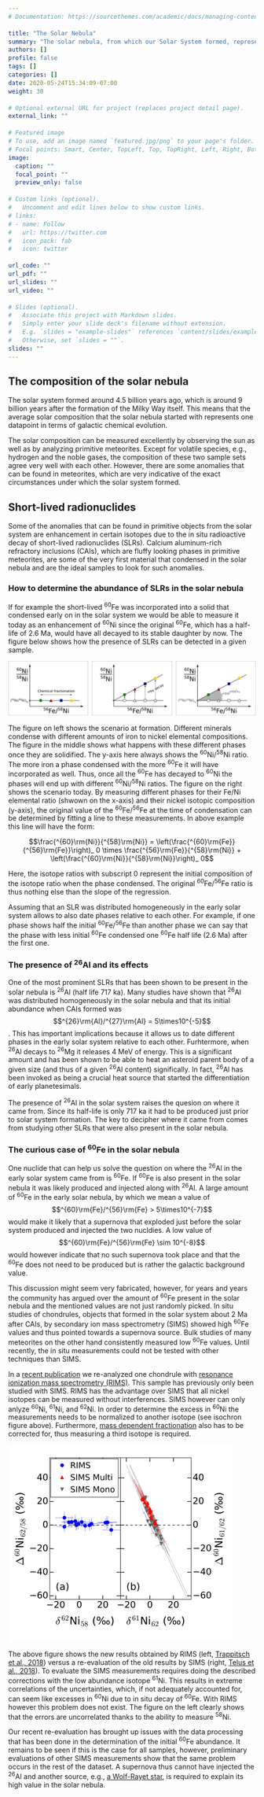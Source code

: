 ```yaml
---
# Documentation: https://sourcethemes.com/academic/docs/managing-content/

title: "The Solar Nebula"
summary: "The solar nebula, from which our Solar System formed, represents Milky May material after 9 Ga of galactic chemical evolution. Solar System samples, such as meteorites, contain important information to study our neighborhood."
authors: []
profile: false
tags: []
categories: []
date: 2020-05-24T15:34:09-07:00
weight: 30

# Optional external URL for project (replaces project detail page).
external_link: ""

# Featured image
# To use, add an image named `featured.jpg/png` to your page's folder.
# Focal points: Smart, Center, TopLeft, Top, TopRight, Left, Right, BottomLeft, Bottom, BottomRight.
image:
  caption: ""
  focal_point: ""
  preview_only: false

# Custom links (optional).
#   Uncomment and edit lines below to show custom links.
# links:
# - name: Follow
#   url: https://twitter.com
#   icon_pack: fab
#   icon: twitter

url_code: ""
url_pdf: ""
url_slides: ""
url_video: ""

# Slides (optional).
#   Associate this project with Markdown slides.
#   Simply enter your slide deck's filename without extension.
#   E.g. `slides = "example-slides"` references `content/slides/example-slides.md`.
#   Otherwise, set `slides = ""`.
slides: ""
---
```


## The composition of the solar nebula

The solar system formed around 4.5 billion years ago, which is around 9 billion years after the formation of the Milky Way itself. This means that the average solar composition that the solar nebula started with represents one datapoint in terms of galactic chemical evolution.

The solar composition can be measured excellently by observing the sun as well as by analyzing primitive meteorites. Except for volatile species, e.g., hydrogen and the noble gases, the composition of these two sample sets agree very well with each other. However, there are some anomalies that can be found in meteorites, which are very indicative of the exact circumstances under which the solar system formed.

## Short-lived radionuclides
Some of the anomalies that can be found in primitive objects from the solar system are enhancement in certain isotopes due to the in situ radioactive decay of short-lived radionuclides (SLRs). Calcium aluminum-rich refractory inclusions (CAIs), which are fluffy looking phases in primitive meteorites, are some of the very first material that condensed in the solar nebula and are the ideal samples to look for such anomalies.

### How to determine the abundance of SLRs in the solar nebula

If for example the short-lived <sup>60</sup>Fe was incorporated into a solid that condensed early on in the solar system we would be able to measure it today as an enhancement of <sup>60</sup>Ni since the original <sup>60</sup>Fe, which has a half-life of 2.6 Ma, would have all decayed to its stable daughter by now. The figure below shows how the presence of SLRs can be detected in a given sample.

![Schematic on Measuring an Isochron](/img/projects/slrs/fe60_isochron.png)

The figure on left shows the scenario at formation. Different minerals condense with different amounts of iron to nickel elemental compositions. The figure in the middle shows what happens with these different phases once they are solidified. The y-axis here always shows the <sup>60</sup>Ni/<sup>58</sup>Ni ratio. The more iron a phase condensed with the more <sup>60</sup>Fe it will have incorporated as well. Thus, once all the <sup>60</sup>Fe has decayed to <sup>60</sup>Ni the phases will end up with different <sup>60</sup>Ni/<sup>58</sup>Ni ratios. The figure on the right shows the scenario today. By measuring different phases for their Fe/Ni elemental ratio (shwown on the x-axis) and their nickel isotopic composition (y-axis), the original value of the <sup>60</sup>Fe/<sup>56</sup>Fe at the time of condensation can be determined by fitting a line to these measurements. In above example this line will have the form:

$$\frac{^{60}\rm{Ni}}{^{58}\rm{Ni}} = \left(\frac{^{60}\rm{Fe}}{^{56}\rm{Fe}}\right)_ 0 \times \frac{^{56}\rm{Fe}}{^{58}\rm{Ni}} + \left(\frac{^{60}\rm{Ni}}{^{58}\rm{Ni}}\right)_ 0$$

Here, the isotope ratios with subscript 0 represent the initial composition of the isotope ratio when the phase condensed. The original <sup>60</sup>Fe/<sup>56</sup>Fe ratio is thus nothing else than the slope of the regression.

Assuming that an SLR was distributed homogeneously in the early solar system allows to also date phases relative to each other. For example, if one phase shows half the initial <sup>60</sup>Fe/<sup>56</sup>Fe than another phase we can say that the phase with less initial <sup>60</sup>Fe condensed one <sup>60</sup>Fe half life (2.6 Ma) after the first one.

### The presence of <sup>26</sup>Al and its effects

One of the most prominent SLRs that has been shown to be present in the solar nebula is <sup>26</sup>Al (half life 717 ka). Many studies have shown that <sup>26</sup>Al was distributed homogeneously in the solar nebula and that its initial abundance when CAIs formed was $$^{26}\rm{Al}/^{27}\rm{Al} = 5\times10^{-5}$$. This has important implications because it allows us to date different phases in the early solar system relative to each other. Furhtermore, when <sup>26</sup>Al decays to <sup>26</sup>Mg it releases 4 MeV of energy. This is a significant amount and has been shown to be able to heat an asteroid parent body of a given size (and thus of a given <sup>26</sup>Al content) significally. In fact, <sup>26</sup>Al has been invoked as being a crucial heat source that started the differentiation of early planetesimals.

The presence of <sup>26</sup>Al in the solar system raises the quesion on where it came from. Since its half-life is only 717 ka it had to be produced just prior to solar system formation. The key to decipher where it came from comes from studying other SLRs that were also present in the solar nebula.

### The curious case of <sup>60</sup>Fe in the solar nebula

One nuclide that can help us solve the question on where the <sup>26</sup>Al in the early solar system came from is <sup>60</sup>Fe. If <sup>60</sup>Fe is also present in the solar nebula it was likely produced and injected along with <sup>26</sup>Al. A large amount of <sup>60</sup>Fe in the early solar nebula, by which we mean a value of $$^{60}\rm{Fe}/^{56}\rm{Fe} > 5\times10^{-7}$$ would make it likely that a supernova that exploded just before the solar system produced and injected the two nucldies. A low value of $$^{60}\rm{Fe}/^{56}\rm{Fe} \sim 10^{-8}$$ would however indicate that no such supernova took place and that the <sup>60</sup>Fe does not need to be produced but is rather the galactic background value. 

This discussion might seem very fabricated, however, for years and years the community has argued over the amount of <sup>60</sup>Fe present in the solar nebula and the mentioned values are not just randomly picked. In situ studies of chondrules, objects that formed in the solar system about 2 Ma after CAIs, by secondary ion mass spectrometry (SIMS) showed high <sup>60</sup>Fe values and thus pointed towards a supernova source. Bulk studies of many meteorites on the other hand consistently measured low <sup>60</sup>Fe values. Until recently, the in situ measurements could not be tested with other techniques than SIMS. 

In a <a href="https://doi.org/10.3847/2041-8213/aabba9" target="_blank">recent publication</a> we re-analyzed one chondrule with [resonance ionization mass spectrometry (RIMS)](/research/04-rims). This sample has previously only been studied with SIMS. RIMS has the advantage over SIMS that all nickel isotopes can be measured without interferences. SIMS however can only anlyze <sup>60</sup>Ni, <sup>61</sup>Ni, and <sup>62</sup>Ni. In order to determine the excess in <sup>60</sup>Ni the measurements needs to be normalized to another isotope (see isochron figure above). Furthermore, <a href="https://en.wikipedia.org/wiki/Isotope_fractionation" target="_blank">mass dependent fractionation</a> also has to be corrected for, thus measuring a third isotope is required. 

![Nickel isotopes in DAP1](/img/projects/slrs/ni_isos_dap1.png)

The above figure shows the new results obtained by RIMS (left, <a href="https://doi.org/10.3847/2041-8213/aabba9" target="_blank">Trappitsch et al., 2018</a>) versus a re-evaluation of the old results by SIMS (right, <a href="https://doi.org/10.1016/j.gca.2017.06.013" target="_blank">Telus et al., 2018</a>). To evaluate the SIMS measurements requires doing the described corrections with the low abundance isotope <sup>61</sup>Ni. This results in extreme correlations of the uncertainties, which, if not adequately accounted for, can seem like excesses in <sup>60</sup>Ni due to in situ decay of <sup>60</sup>Fe. With RIMS however this problem does not exist. The figure on the left clearly shows that the errors are uncorrelated thanks to the ability to measure <sup>58</sup>Ni. 

Our recent re-evaluation has brought up issues with the data processing that has been done in the determination of the initial <sup>60</sup>Fe abundance. It remains to be seen if this is the case for all samples, however, preliminary evaluations of other SIMS measurements show that the same problem occurs in the rest of the dataset. A supernova thus cannot have injected the <sup>26</sup>Al and another source, e.g., <a href="https://doi.org/10.3847/1538-4357/aa992e" target="_blank">a Wolf-Rayet star</a>, is required to explain its high value in the solar nebula.
